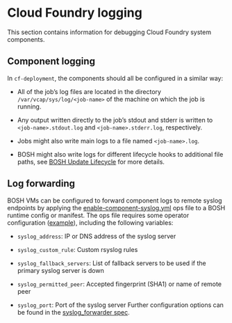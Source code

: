 # Cloud Foundry logging
This section contains information for debugging Cloud Foundry system components.

## Component logging
In `cf-deployment`, the components should all be configured in a similar way:

* All of the job’s log files are located in the directory `/var/vcap/sys/log/<job-name>` of the machine on which the job is running.

* Any output written directly to the job’s stdout and stderr is written to `<job-name>.stdout.log` and `<job-name>.stderr.log`, respectively.

* Jobs might also write main logs to a file named `<job-name>.log`.

* BOSH might also write logs for different lifecycle hooks to additional file paths, see [BOSH Update Lifecycle](https://bosh.io/docs/job-lifecycle/) for more details.

## Log forwarding
BOSH VMs can be configured to forward component logs to remote syslog endpoints by applying the [enable-component-syslog.yml](https://github.com/cloudfoundry/cf-deployment/blob/main/operations/addons/enable-component-syslog.yml) ops file to a BOSH runtime config or manifest. The ops file requires some operator configuration ([example](https://github.com/cloudfoundry/cf-deployment/blob/main/operations/addons/example-vars-files/vars-enable-component-syslog.yml)), including the following variables:

* `syslog_address`: IP or DNS address of the syslog server

* `syslog_custom_rule`: Custom rsyslog rules

* `syslog_fallback_servers`: List of fallback servers to be used if the primary syslog server is down

* `syslog_permitted_peer`: Accepted fingerprint (SHA1) or name of remote peer

* `syslog_port`: Port of the syslog server
Further configuration options can be found in the [syslog\_forwarder spec](https://github.com/cloudfoundry/syslog-release/blob/main/jobs/syslog_forwarder/spec).
